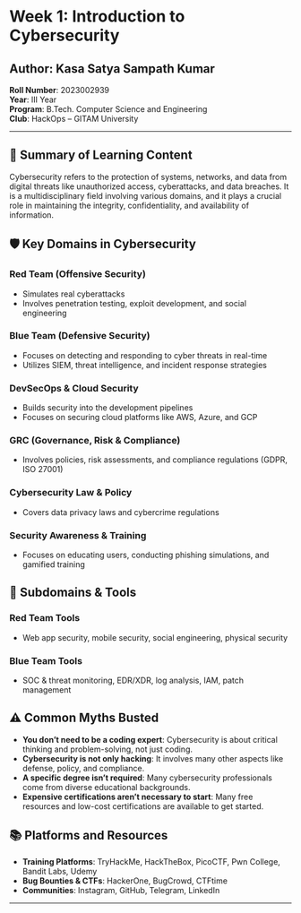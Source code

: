 # Week 1: Introduction to Cybersecurity

## Author: Kasa Satya Sampath Kumar  
**Roll Number**: 2023002939  
**Year**: III Year  
**Program**: B.Tech. Computer Science and Engineering  
**Club**: HackOps – GITAM University

---

## 📘 Summary of Learning Content

Cybersecurity refers to the protection of systems, networks, and data from digital threats like unauthorized access, cyberattacks, and data breaches. It is a multidisciplinary field involving various domains, and it plays a crucial role in maintaining the integrity, confidentiality, and availability of information.

## 🛡️ Key Domains in Cybersecurity

### Red Team (Offensive Security)
- Simulates real cyberattacks
- Involves penetration testing, exploit development, and social engineering

### Blue Team (Defensive Security)
- Focuses on detecting and responding to cyber threats in real-time
- Utilizes SIEM, threat intelligence, and incident response strategies

### DevSecOps & Cloud Security
- Builds security into the development pipelines
- Focuses on securing cloud platforms like AWS, Azure, and GCP

### GRC (Governance, Risk & Compliance)
- Involves policies, risk assessments, and compliance regulations (GDPR, ISO 27001)

### Cybersecurity Law & Policy
- Covers data privacy laws and cybercrime regulations

### Security Awareness & Training
- Focuses on educating users, conducting phishing simulations, and gamified training

## 🔧 Subdomains & Tools

### Red Team Tools
- Web app security, mobile security, social engineering, physical security

### Blue Team Tools
- SOC & threat monitoring, EDR/XDR, log analysis, IAM, patch management

## ⚠️ Common Myths Busted
- **You don’t need to be a coding expert**: Cybersecurity is about critical thinking and problem-solving, not just coding.
- **Cybersecurity is not only hacking**: It involves many other aspects like defense, policy, and compliance.
- **A specific degree isn’t required**: Many cybersecurity professionals come from diverse educational backgrounds.
- **Expensive certifications aren’t necessary to start**: Many free resources and low-cost certifications are available to get started.

## 📚 Platforms and Resources

- **Training Platforms**: TryHackMe, HackTheBox, PicoCTF, Pwn College, Bandit Labs, Udemy
- **Bug Bounties & CTFs**: HackerOne, BugCrowd, CTFtime
- **Communities**: Instagram, GitHub, Telegram, LinkedIn

---
